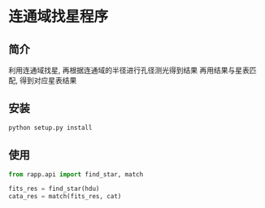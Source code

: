 # 连通域找星程序

## 简介

利用连通域找星, 再根据连通域的半径进行孔径测光得到结果
再用结果与星表匹配, 得到对应星表结果

## 安装

```bash
python setup.py install
```

## 使用

```python
from rapp.api import find_star, match

fits_res = find_star(hdu)
cata_res = match(fits_res, cat)
```